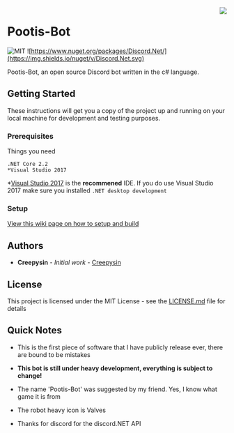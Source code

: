 <img src="https://raw.githubusercontent.com/CreepysinProjects/Pootis-Bot/master/Pootis-Bot/icon.ico" align="right" />

# Pootis-Bot 

![MIT](https://img.shields.io/github/license/mashape/apistatus.svg) ![https://www.nuget.org/packages/Discord.Net/](https://img.shields.io/nuget/v/Discord.Net.svg)

Pootis-Bot, an open source Discord bot written in the c# language.

## Getting Started

These instructions will get you a copy of the project up and running on your local machine for development and testing purposes.

### Prerequisites

Things you need

```
.NET Core 2.2
*Visual Studio 2017
```

*[Visual Studio 2017](https://visualstudio.microsoft.com) is the **recommened** IDE. If you do use Visual Studio 2017 make sure you installed `.NET desktop development` 

### Setup

[View this wiki page on how to setup and build](https://github.com/CreepysinProjects/Pootis-Bot/wiki/Building-Pootis-Bot)

## Authors

* **Creepysin** - *Initial work* - [Creepysin](https://github.com/CreepysinStudios)

## License

This project is licensed under the MIT License - see the [LICENSE.md](https://github.com/CreepysinProjects/Pootis-Bot/blob/master/LICENSE) file for details

## Quick Notes

* This is the first piece of software that I have publicly release ever, there are bound to be mistakes
* **This bot is still under heavy development, everything is subject to change!**
* The name 'Pootis-Bot' was suggested by my friend. Yes, I know what game it is from

* The robot heavy icon is Valves
* Thanks for discord for the discord.NET API
